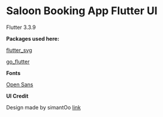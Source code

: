 # Saloon Booking App Flutter UI

Flutter 3.3.9

**Packages used here:**

[flutter_svg](https://pub.dev/packages/flutter_svg) 

[go_flutter](https://pub.dev/packages/go_router) 

**Fonts**

[Open Sans](https://fonts.google.com/specimen/Open+Sans) 

**UI Credit**

Design made by simantOo [link](https://www.uplabs.com/posts/salon-booking-app-19c14cba-d00d-4937-a062-cf7c6e16113f)